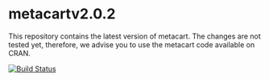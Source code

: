 # metacartv2.0.2
This repository contains the latest version of metacart.  The changes are not tested yet, therefore, we advise you to use the metacart code available on CRAN.

[![Build Status](https://travis-ci.org/jclaramunt/metacartv2.0.2.svg?branch=master)](https://travis-ci.org/jclaramunt/metacartv2.0.2)
